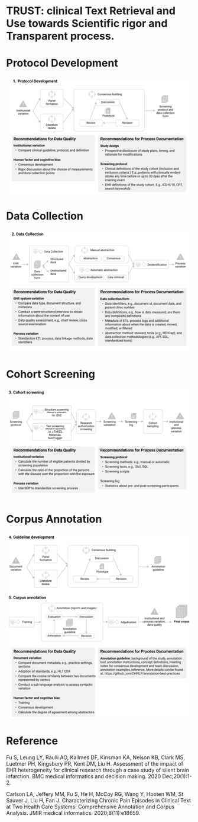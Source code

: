 # TRUST: clinical Text Retrieval and Use towards Scientific rigor and Transparent process.


# Protocol Development
![](https://github.com/OHNLP/annotation-best-practices/blob/main/TRUST%20process/1-Protocol-Development-3.png)

# Data Collection
![](https://github.com/OHNLP/annotation-best-practices/blob/main/TRUST%20process/2-Data-Collection-3.png)

# Cohort Screening
![](https://github.com/OHNLP/annotation-best-practices/blob/main/TRUST%20process/3.-Cohort-screening-2.png)

# Corpus Annotation
![](https://github.com/OHNLP/annotation-best-practices/blob/main/TRUST%20process/5.-Corpus-annotation.png)


# Reference
Fu S, Leung LY, Raulli AO, Kallmes DF, Kinsman KA, Nelson KB, Clark MS, Luetmer PH, Kingsbury PR, Kent DM, Liu H. Assessment of the impact of EHR heterogeneity for clinical research through a case study of silent brain infarction. BMC medical informatics and decision making. 2020 Dec;20(1):1-2.

Carlson LA, Jeffery MM, Fu S, He H, McCoy RG, Wang Y, Hooten WM, St Sauver J, Liu H, Fan J. Characterizing Chronic Pain Episodes in Clinical Text at Two Health Care Systems: Comprehensive Annotation and Corpus Analysis. JMIR medical informatics. 2020;8(11):e18659.

